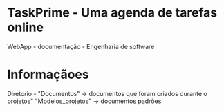 # TaskPrime - Uma agenda de tarefas online
WebApp - documentação - Engenharia de software

# Informaçãoes

Diretorio - "Documentos" -> documentos que foram criados durante o projetos"
	    "Modelos_projetos" -> documentos padrões
	    
